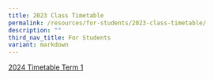 ```yaml
---
title: 2023 Class Timetable
permalink: /resources/for-students/2023-class-timetable/
description: ""
third_nav_title: For Students
variant: markdown
---
```

[2024 Timetable Term 1](/files/2024_Timetable_Term_1_Class_Confirmed_202312291517.pdf)